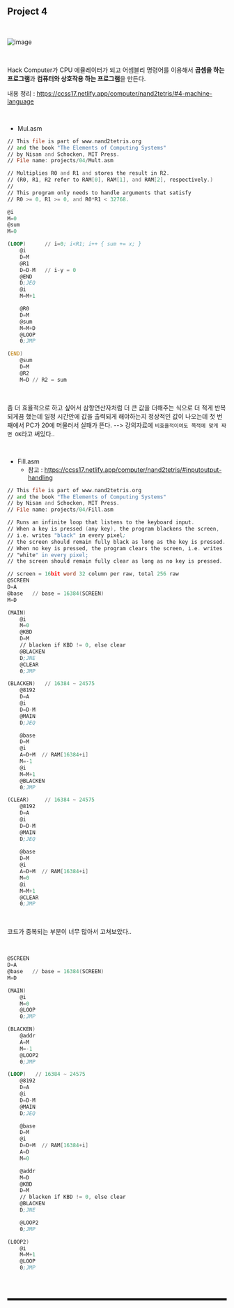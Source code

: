 ## Project 4

<br>

![image](https://user-images.githubusercontent.com/52172169/208603151-72a08c21-51ba-406a-9179-7c6e0b706dbb.png)

<br>

Hack Computer가 CPU 에뮬레이터가 되고 어셈블리 명령어를 이용해서 **곱셈을 하는 프로그램**과 **컴퓨터와 상호작용 하는 프로그램**을 만든다.

내용 정리 : https://ccss17.netlify.app/computer/nand2tetris/#4-machine-language

<br>

+ Mul.asm

```asm
// This file is part of www.nand2tetris.org
// and the book "The Elements of Computing Systems"
// by Nisan and Schocken, MIT Press.
// File name: projects/04/Mult.asm

// Multiplies R0 and R1 and stores the result in R2.
// (R0, R1, R2 refer to RAM[0], RAM[1], and RAM[2], respectively.)
//
// This program only needs to handle arguments that satisfy
// R0 >= 0, R1 >= 0, and R0*R1 < 32768.

@i
M=0
@sum
M=0

(LOOP)      // i=0; i<R1; i++ { sum += x; }
    @i
    D=M
    @R1
    D=D-M   // i-y = 0
    @END
    D;JEQ
    @i
    M=M+1

    @R0
    D=M
    @sum
    M=M+D
    @LOOP
    0;JMP

(END)
    @sum
    D=M
    @R2
    M=D // R2 = sum
```

<br>

좀 더 효율적으로 하고 싶어서 삼항연산자처럼 더 큰 값을 더해주는 식으로 더 적게 반복되게끔 했는데 일정 시간안에 값을 출력되게 해야하는지 정상적인 값이 나오는데 첫 번째에서 PC가 20에 머물러서 실패가 뜬다. --> 강의자료에 ```비효율적이여도 목적에 맞게 짜면 OK```라고 써있다..

<br>

+ Fill.asm
  + 참고 : https://ccss17.netlify.app/computer/nand2tetris/#inputoutput-handling 

```asm
// This file is part of www.nand2tetris.org
// and the book "The Elements of Computing Systems"
// by Nisan and Schocken, MIT Press.
// File name: projects/04/Fill.asm

// Runs an infinite loop that listens to the keyboard input.
// When a key is pressed (any key), the program blackens the screen,
// i.e. writes "black" in every pixel;
// the screen should remain fully black as long as the key is pressed. 
// When no key is pressed, the program clears the screen, i.e. writes
// "white" in every pixel;
// the screen should remain fully clear as long as no key is pressed.

// screen = 16bit word 32 column per raw, total 256 raw
@SCREEN
D=A
@base   // base = 16384(SCREEN)
M=D

(MAIN)
    @i
    M=0
    @KBD
    D=M
    // blacken if KBD != 0, else clear
    @BLACKEN
    D;JNE
    @CLEAR
    0;JMP

(BLACKEN)   // 16384 ~ 24575
    @8192
    D=A
    @i
    D=D-M
    @MAIN
    D;JEQ

    @base
    D=M
    @i
    A=D+M  // RAM[16384+i]
    M=-1
    @i
    M=M+1
    @BLACKEN
    0;JMP

(CLEAR)     // 16384 ~ 24575
    @8192
    D=A
    @i
    D=D-M
    @MAIN
    D;JEQ
    
    @base
    D=M
    @i
    A=D+M  // RAM[16384+i]
    M=0
    @i
    M=M+1
    @CLEAR
    0;JMP
```

<br>

코드가 중복되는 부분이 너무 많아서 고쳐보았다.. 

<br>

```asm
@SCREEN
D=A
@base   // base = 16384(SCREEN)
M=D

(MAIN)
    @i
    M=0
    @LOOP
    0;JMP

(BLACKEN)
    @addr
    A=M
    M=-1
    @LOOP2
    0;JMP

(LOOP)   // 16384 ~ 24575
    @8192
    D=A
    @i
    D=D-M
    @MAIN
    D;JEQ

    @base
    D=M
    @i
    D=D+M  // RAM[16384+i]
    A=D
    M=0

    @addr
    M=D
    @KBD
    D=M
    // blacken if KBD != 0, else clear
    @BLACKEN
    D;JNE

    @LOOP2
    0;JMP

(LOOP2)
    @i
    M=M+1
    @LOOP
    0;JMP
```

<br><br>
<hr style="border: 2px solid;">
<br><br>
